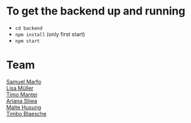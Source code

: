 # To get the backend up and running
* `cd backend`
* `npm install` (only first start)
* `npm start`

# Team
<a href=mailto:samuel.k.marfo@gmail.com>Samuel Marfo</a><br>
<a href=mailto:5lmuelle@informatik.uni-hamburg.de>Lisa Müller</a><br>
<a href=mailto:5mantei@informatik.uni-hamburg.de>Timo Mantei</a><br>
<a href=mailto:5sliwa@informatik.uni-hamburg.de>Ariana Sliwa</a><br>
<a href=mailto:5husung@informatik.uni-hamburg.de>Malte Husung</a><br>
<a href=mailto:5blaesch@informatik.uni-hamburg.de>Timbo Blaesche</a><br>
